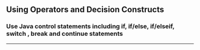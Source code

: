 ## Using Operators and Decision Constructs
### Use Java control statements including if, if/else, if/elseif, switch , break and continue statements
-----

